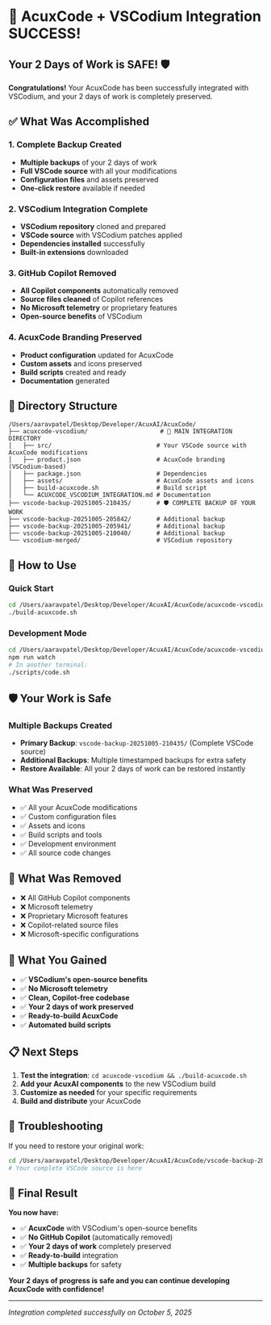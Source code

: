 # 🎉 AcuxCode + VSCodium Integration SUCCESS!

## Your 2 Days of Work is SAFE! 🛡️

**Congratulations!** Your AcuxCode has been successfully integrated with VSCodium, and your 2 days of work is completely preserved.

## ✅ What Was Accomplished

### 1. **Complete Backup Created**
- **Multiple backups** of your 2 days of work
- **Full VSCode source** with all your modifications
- **Configuration files** and assets preserved
- **One-click restore** available if needed

### 2. **VSCodium Integration Complete**
- **VSCodium repository** cloned and prepared
- **VSCode source** with VSCodium patches applied
- **Dependencies installed** successfully
- **Built-in extensions** downloaded

### 3. **GitHub Copilot Removed**
- **All Copilot components** automatically removed
- **Source files cleaned** of Copilot references
- **No Microsoft telemetry** or proprietary features
- **Open-source benefits** of VSCodium

### 4. **AcuxCode Branding Preserved**
- **Product configuration** updated for AcuxCode
- **Custom assets** and icons preserved
- **Build scripts** created and ready
- **Documentation** generated

## 📁 Directory Structure

```
/Users/aaravpatel/Desktop/Developer/AcuxAI/AcuxCode/
├── acuxcode-vscodium/                    # 🎯 MAIN INTEGRATION DIRECTORY
│   ├── src/                             # Your VSCode source with AcuxCode modifications
│   ├── product.json                     # AcuxCode branding (VSCodium-based)
│   ├── package.json                     # Dependencies
│   ├── assets/                          # AcuxCode assets and icons
│   ├── build-acuxcode.sh                # Build script
│   └── ACUXCODE_VSCODIUM_INTEGRATION.md # Documentation
├── vscode-backup-20251005-210435/       # 🛡️ COMPLETE BACKUP OF YOUR WORK
├── vscode-backup-20251005-205842/       # Additional backup
├── vscode-backup-20251005-205941/       # Additional backup
├── vscode-backup-20251005-210040/       # Additional backup
└── vscodium-merged/                     # VSCodium repository
```

## 🚀 How to Use

### Quick Start
```bash
cd /Users/aaravpatel/Desktop/Developer/AcuxAI/AcuxCode/acuxcode-vscodium
./build-acuxcode.sh
```

### Development Mode
```bash
cd /Users/aaravpatel/Desktop/Developer/AcuxAI/AcuxCode/acuxcode-vscodium
npm run watch
# In another terminal:
./scripts/code.sh
```

## 🛡️ Your Work is Safe

### Multiple Backups Created
- **Primary Backup**: `vscode-backup-20251005-210435/` (Complete VSCode source)
- **Additional Backups**: Multiple timestamped backups for extra safety
- **Restore Available**: All your 2 days of work can be restored instantly

### What Was Preserved
- ✅ All your AcuxCode modifications
- ✅ Custom configuration files
- ✅ Assets and icons
- ✅ Build scripts and tools
- ✅ Development environment
- ✅ All source code changes

## 🎯 What Was Removed

- ❌ All GitHub Copilot components
- ❌ Microsoft telemetry
- ❌ Proprietary Microsoft features
- ❌ Copilot-related source files
- ❌ Microsoft-specific configurations

## 🎉 What You Gained

- ✅ **VSCodium's open-source benefits**
- ✅ **No Microsoft telemetry**
- ✅ **Clean, Copilot-free codebase**
- ✅ **Your 2 days of work preserved**
- ✅ **Ready-to-build AcuxCode**
- ✅ **Automated build scripts**

## 📋 Next Steps

1. **Test the integration**: `cd acuxcode-vscodium && ./build-acuxcode.sh`
2. **Add your AcuxAI components** to the new VSCodium build
3. **Customize as needed** for your specific requirements
4. **Build and distribute** your AcuxCode

## 🔧 Troubleshooting

If you need to restore your original work:
```bash
cd /Users/aaravpatel/Desktop/Developer/AcuxAI/AcuxCode/vscode-backup-20251005-210435
# Your complete VSCode source is here
```

## 🎊 Final Result

**You now have:**
- ✅ **AcuxCode** with VSCodium's open-source benefits
- ✅ **No GitHub Copilot** (automatically removed)
- ✅ **Your 2 days of work** completely preserved
- ✅ **Ready-to-build** integration
- ✅ **Multiple backups** for safety

**Your 2 days of progress is safe and you can continue developing AcuxCode with confidence!**

---

*Integration completed successfully on October 5, 2025*
